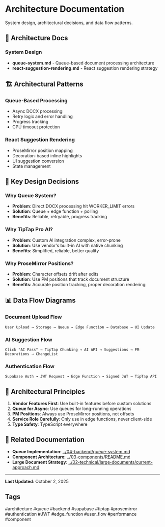 # Architecture Documentation

System design, architectural decisions, and data flow patterns.

## 📂 Architecture Docs

### System Design
- **queue-system.md** - Queue-based document processing architecture
- **react-suggestion-rendering.md** - React suggestion rendering strategy

## 🏗️ Architectural Patterns

### Queue-Based Processing
- Async DOCX processing
- Retry logic and error handling
- Progress tracking
- CPU timeout protection

### React Suggestion Rendering
- ProseMirror position mapping
- Decoration-based inline highlights
- UI suggestion conversion
- State management

## 🔑 Key Design Decisions

### Why Queue System?
- **Problem**: Direct DOCX processing hit WORKER_LIMIT errors
- **Solution**: Queue + edge function + polling
- **Benefits**: Reliable, retryable, progress tracking

### Why TipTap Pro AI?
- **Problem**: Custom AI integration complex, error-prone
- **Solution**: Use vendor's built-in AI with native chunking
- **Benefits**: Simplified, reliable, better quality

### Why ProseMirror Positions?
- **Problem**: Character offsets drift after edits
- **Solution**: Use PM positions that track document structure
- **Benefits**: Accurate position tracking, proper decoration rendering

## 📊 Data Flow Diagrams

### Document Upload Flow
```
User Upload → Storage → Queue → Edge Function → Database → UI Update
```

### AI Suggestion Flow
```
Click "AI Pass" → TipTap Chunking → AI API → Suggestions → PM Decorations → ChangeList
```

### Authentication Flow
```
Supabase Auth → JWT Request → Edge Function → Signed JWT → TipTap API
```

## 🎯 Architectural Principles

1. **Vendor Features First**: Use built-in features before custom solutions
2. **Queue for Async**: Use queues for long-running operations
3. **PM Positions**: Always use ProseMirror positions, not offsets
4. **Service Role Carefully**: Only use in edge functions, never client-side
5. **Type Safety**: TypeScript everywhere

## 📍 Related Documentation

- **Queue Implementation**: [../04-backend/queue-system.md](../04-backend/queue-system.md)
- **Component Architecture**: [../03-components/README.md](../03-components/README.md)
- **Large Document Strategy**: [../02-technical/large-documents/current-approach.md](../02-technical/large-documents/current-approach.md)

---

**Last Updated**: October 2, 2025

## Tags

#architecture #queue #backend #supabase #tiptap #prosemirror #authentication #JWT #edge_function #user_flow #performance #component
